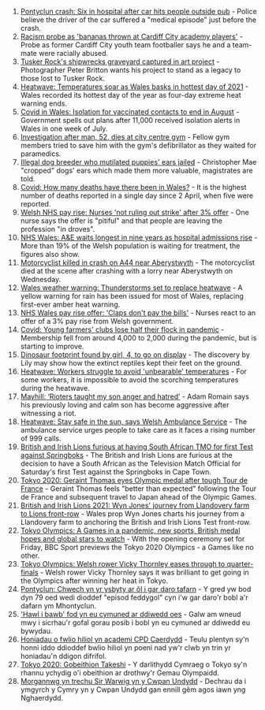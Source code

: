 1. [Pontyclun crash: Six in hospital after car hits people outside pub](https://www.bbc.co.uk/news/uk-wales-57934076) - Police believe the driver of the car suffered a "medical episode" just before the crash.
2. [Racism probe as 'bananas thrown at Cardiff City academy players'](https://www.bbc.co.uk/news/uk-wales-57934499) - Probe as former Cardiff City youth team footballer says he and a team-mate were racially abused.
3. [Tusker Rock's shipwrecks graveyard captured in art project](https://www.bbc.co.uk/news/uk-wales-57918489) - Photographer Peter Britton wants his project to stand as a legacy to those lost to Tusker Rock.
4. [Heatwave: Temperatures soar as Wales basks in hottest day of 2021](https://www.bbc.co.uk/news/uk-wales-57934070) - Wales recorded its hottest day of the year as four-day extreme heat warning ends.
5. [Covid in Wales: Isolation for vaccinated contacts to end in August](https://www.bbc.co.uk/news/uk-wales-politics-57929324) - Government spells out plans after 11,000 received isolation alerts in Wales in one week of July.
6. [Investigation after man, 52, dies at city centre gym](https://www.bbc.co.uk/news/uk-wales-57934069) - Fellow gym members tried to save him with the gym's defibrillator as they waited for paramedics.
7. [Illegal dog breeder who mutilated puppies' ears jailed](https://www.bbc.co.uk/news/uk-wales-57917953) - Christopher Mae "cropped" dogs' ears which made them more valuable, magistrates are told.
8. [Covid: How many deaths have there been in Wales?](https://www.bbc.co.uk/news/uk-wales-57935150) - It is the highest number of deaths reported in a single day since 2 April, when five were reported.
9. [Welsh NHS pay rise: Nurses 'not ruling out strike' after 3% offer](https://www.bbc.co.uk/news/uk-wales-57929185) - One nurse says the offer is "pitiful" and that people are leaving the profession "in droves".
10. [NHS Wales: A&E waits longest in nine years as hospital admissions rise](https://www.bbc.co.uk/news/uk-wales-57915989) - More than 19% of the Welsh population is waiting for treatment, the figures also show.
11. [Motorcyclist killed in crash on A44 near Aberystwyth](https://www.bbc.co.uk/news/uk-wales-57925835) - The motorcyclist died at the scene after crashing with a lorry near Aberystwyth on Wednesday.
12. [Wales weather warning: Thunderstorms set to replace heatwave](https://www.bbc.co.uk/news/uk-wales-57929643) - A yellow warning for rain has been issued for most of Wales, replacing first-ever amber heat warning.
13. [NHS Wales pay rise offer: 'Claps don't pay the bills'](https://www.bbc.co.uk/news/uk-wales-57932294) - Nurses react to an offer of a 3% pay rise from Welsh government.
14. [Covid: Young farmers' clubs lose half their flock in pandemic](https://www.bbc.co.uk/news/uk-wales-57923766) - Membership fell from around 4,000 to 2,000 during the pandemic, but is starting to improve.
15. [Dinosaur footprint found by girl, 4, to go on display](https://www.bbc.co.uk/news/uk-wales-57921987) - The discovery by Lily may show how the extinct reptiles kept their feet on the ground.
16. [Heatwave: Workers struggle to avoid 'unbearable' temperatures](https://www.bbc.co.uk/news/uk-wales-57923094) - For some workers, it is impossible to avoid the scorching temperatures during the heatwave.
17. [Mayhill: ‘Rioters taught my son anger and hatred’](https://www.bbc.co.uk/news/uk-wales-57907596) - Adam Romain says his previously loving and calm son has become aggressive after witnessing a riot.
18. [Heatwave: Stay safe in the sun, says Welsh Ambulance Service](https://www.bbc.co.uk/news/uk-wales-57910591) - The ambulance service urges people to take care as it faces a rising number of 999 calls.
19. [British and Irish Lions furious at having South African TMO for first Test against Springboks](https://www.bbc.co.uk/sport/rugby-union/57937313) - The British and Irish Lions are furious at the decision to have a South African as the Television Match Official for Saturday's first Test against the Springboks in Cape Town.
20. [Tokyo 2020: Geraint Thomas eyes Olympic medal after tough Tour de France](https://www.bbc.co.uk/sport/olympics/57931387) - Geraint Thomas feels "better than expected" following the Tour de France and subsequent travel to Japan ahead of the Olympic Games.
21. [British and Irish Lions 2021: Wyn Jones' journey from Llandovery farm to Lions front-row](https://www.bbc.co.uk/sport/rugby-union/57925554) - Wales prop Wyn Jones charts his journey from a Llandovery farm to anchoring the British and Irish Lions Test front-row.
22. [Tokyo Olympics: A Games in a pandemic, new sports, British medal hopes and global stars to watch](https://www.bbc.co.uk/sport/olympics/57865245) - With the opening ceremony set for Friday, BBC Sport previews the Tokyo 2020 Olympics - a Games like no other.
23. [Tokyo Olympics: Welsh rower Vicky Thornley eases through to quarter-finals](https://www.bbc.co.uk/sport/olympics/57939019) - Welsh rower Vicky Thornley says it was brilliant to get going in the Olympics after winning her heat in Tokyo.
24. [Pontyclun: Chwech yn yr ysbyty ar ôl i gar daro tafarn](https://www.bbc.co.uk/newyddion/57906843) - Y gred yw bod dyn 79 oed wedi dioddef "episod feddygol" cyn i'w gar daro'r bobl a'r dafarn ym Mhontyclun.
25. ['Hawl i bawb' fod yn eu cymuned ar ddiwedd oes](https://www.bbc.co.uk/newyddion/57932136) - Galw am wneud mwy i sicrhau'r gofal gorau posib i bobl yn eu cymuned ar ddiwedd eu bywydau.
26. [Honiadau o fwlio hiliol yn academi CPD Caerdydd](https://www.bbc.co.uk/newyddion/57905021) - Teulu plentyn sy'n honni iddo ddioddef bwlio hiliol yn poeni nad yw'r clwb yn trin yr honiadau'n ddigon difrifol.
27. [Tokyo 2020: Gobeithion Takeshi](https://www.bbc.co.uk/newyddion/57935053) - Y darlithydd Cymraeg o Tokyo sy'n rhannu ychydig o'i obeithion ar drothwy'r Gemau Olympaidd.
28. [Morgannwg yn trechu Sir Warwig yn y Cwpan Undydd](https://www.bbc.co.uk/newyddion/57936623) - Dechrau da i ymgyrch y Cymry yn y Cwpan Undydd gan ennill gêm agos iawn yng Nghaerdydd.
